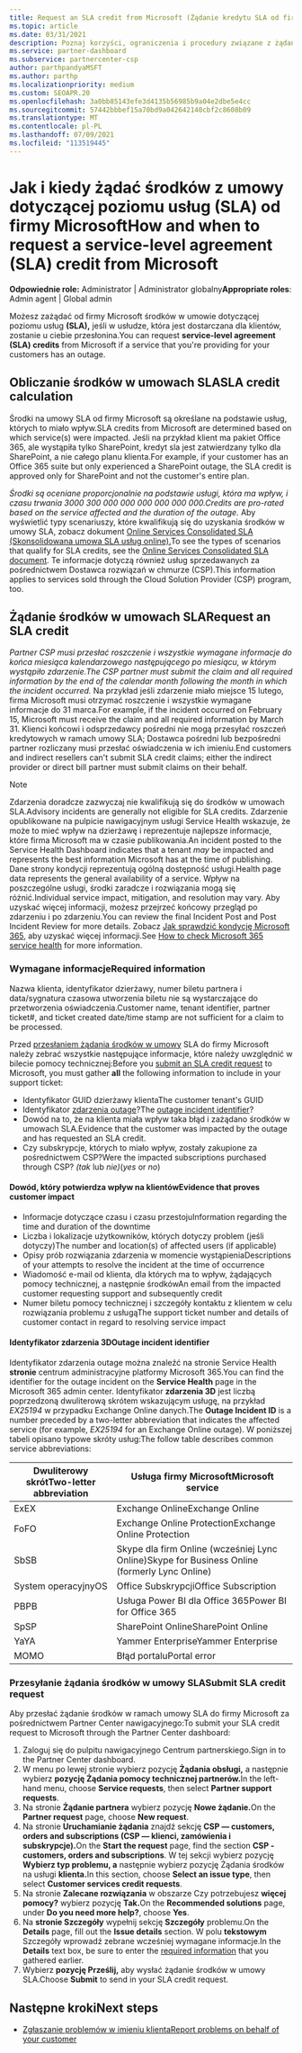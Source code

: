 ```yaml
---
title: Request an SLA credit from Microsoft (Żądanie kredytu SLA od firmy Microsoft)
ms.topic: article
ms.date: 03/31/2021
description: Poznaj korzyści, ograniczenia i procedury związane z żądaniem od firmy Microsoft środków w umowie dotyczącej poziomu usług (SLA), jeśli klienci wystąpią w przypadku 300 000 000 000 000 000 000 000 000 000 000 000 000 000 000 00
ms.service: partner-dashboard
ms.subservice: partnercenter-csp
author: parthpandyaMSFT
ms.author: parthp
ms.localizationpriority: medium
ms.custom: SEOAPR.20
ms.openlocfilehash: 3a0bb85143efe3d4135b56985b9a04e2dbe5e4cc
ms.sourcegitcommit: 57442bbbef15a70bd9a042642140cbf2c8608b09
ms.translationtype: MT
ms.contentlocale: pl-PL
ms.lasthandoff: 07/09/2021
ms.locfileid: "113519445"
---
```

# <a name="how-and-when-to-request-a-service-level-agreement-sla-credit-from-microsoft"></a><span data-ttu-id="2a6cb-103">Jak i kiedy żądać środków z umowy dotyczącej poziomu usług (SLA) od firmy Microsoft</span><span class="sxs-lookup"><span data-stu-id="2a6cb-103">How and when to request a service-level agreement (SLA) credit from Microsoft</span></span>

<span data-ttu-id="2a6cb-104">**Odpowiednie role:** Administrator | Administrator globalny</span><span class="sxs-lookup"><span data-stu-id="2a6cb-104">**Appropriate roles**: Admin agent | Global admin</span></span>

<span data-ttu-id="2a6cb-105">Możesz zażądać od firmy Microsoft środków w umowie dotyczącej poziomu usług **(SLA),** jeśli w usłudze, która jest dostarczana dla klientów, zostanie u ciebie przesłonina.</span><span class="sxs-lookup"><span data-stu-id="2a6cb-105">You can request **service-level agreement (SLA) credits** from Microsoft if a service that you're providing for your customers has an outage.</span></span>

## <a name="sla-credit-calculation"></a><span data-ttu-id="2a6cb-106">Obliczanie środków w umowach SLA</span><span class="sxs-lookup"><span data-stu-id="2a6cb-106">SLA credit calculation</span></span>

<span data-ttu-id="2a6cb-107">Środki na umowy SLA od firmy Microsoft są określane na podstawie usług, których to miało wpływ.</span><span class="sxs-lookup"><span data-stu-id="2a6cb-107">SLA credits from Microsoft are determined based on which service(s) were impacted.</span></span> <span data-ttu-id="2a6cb-108">Jeśli na przykład klient ma pakiet Office 365, ale wystąpiła tylko SharePoint, kredyt sla jest zatwierdzany tylko dla SharePoint, a nie całego planu klienta.</span><span class="sxs-lookup"><span data-stu-id="2a6cb-108">For example, if your customer has an Office 365 suite but only experienced a SharePoint outage, the SLA credit is approved only for SharePoint and not the customer's entire plan.</span></span>

<span data-ttu-id="2a6cb-109">*Środki są oceniane proporcjonalnie na podstawie usługi, która ma wpływ, i czasu trwania 3000 300 000 000 000 000 000 000.*</span><span class="sxs-lookup"><span data-stu-id="2a6cb-109">*Credits are pro-rated based on the service affected and the duration of the outage.*</span></span> <span data-ttu-id="2a6cb-110">Aby wyświetlić typy scenariuszy, które kwalifikują się do uzyskania środków w umowy SLA, zobacz dokument [Online Services Consolidated SLA (Skonsolidowana umowa SLA usług online).](http://www.microsoftvolumelicensing.com/DocumentSearch.aspx?Mode=3&DocumentTypeId=37)</span><span class="sxs-lookup"><span data-stu-id="2a6cb-110">To see the types of scenarios that qualify for SLA credits, see the [Online Services Consolidated SLA document](http://www.microsoftvolumelicensing.com/DocumentSearch.aspx?Mode=3&DocumentTypeId=37).</span></span> <span data-ttu-id="2a6cb-111">Te informacje dotyczą również usług sprzedawanych za pośrednictwem Dostawca rozwiązań w chmurze (CSP).</span><span class="sxs-lookup"><span data-stu-id="2a6cb-111">This information applies to services sold through the Cloud Solution Provider (CSP) program, too.</span></span>


## <a name="request-an-sla-credit"></a><span data-ttu-id="2a6cb-112">Żądanie środków w umowach SLA</span><span class="sxs-lookup"><span data-stu-id="2a6cb-112">Request an SLA credit</span></span>

<span data-ttu-id="2a6cb-113">*Partner CSP musi przesłać roszczenie i wszystkie wymagane informacje do końca miesiąca kalendarzowego następującego po miesiącu, w którym wystąpiło zdarzenie.*</span><span class="sxs-lookup"><span data-stu-id="2a6cb-113">*The CSP partner must submit the claim and all required information by the end of the calendar month following the month in which the incident occurred.*</span></span> <span data-ttu-id="2a6cb-114">Na przykład jeśli zdarzenie miało miejsce 15 lutego, firma Microsoft musi otrzymać roszczenie i wszystkie wymagane informacje do 31 marca.</span><span class="sxs-lookup"><span data-stu-id="2a6cb-114">For example, if the incident occurred on February 15, Microsoft must receive the claim and all required information by March 31.</span></span> <span data-ttu-id="2a6cb-115">Klienci końcowi i odsprzedawcy pośredni nie mogą przesyłać roszczeń kredytowych w ramach umowy SLA; Dostawca pośredni lub bezpośredni partner rozliczany musi przesłać oświadczenia w ich imieniu.</span><span class="sxs-lookup"><span data-stu-id="2a6cb-115">End customers and indirect resellers can't submit SLA credit claims; either the indirect provider or direct bill partner must submit claims on their behalf.</span></span>

> [!NOTE]
> <span data-ttu-id="2a6cb-116">Zdarzenia doradcze zazwyczaj nie kwalifikują się do środków w umowach SLA.</span><span class="sxs-lookup"><span data-stu-id="2a6cb-116">Advisory incidents are generally not eligible for SLA credits.</span></span> <span data-ttu-id="2a6cb-117">Zdarzenie opublikowane na pulpicie nawigacyjnym usługi Service Health  wskazuje, że może to mieć wpływ na dzierżawę i reprezentuje najlepsze informacje, które firma Microsoft ma w czasie publikowania.</span><span class="sxs-lookup"><span data-stu-id="2a6cb-117">An incident posted to the Service Health Dashboard indicates that a tenant *may* be impacted and represents the best information Microsoft has at the time of publishing.</span></span> <span data-ttu-id="2a6cb-118">Dane strony kondycji reprezentują ogólną dostępność usługi.</span><span class="sxs-lookup"><span data-stu-id="2a6cb-118">Health page data represents the general availability of a service.</span></span> <span data-ttu-id="2a6cb-119">Wpływ na poszczególne usługi, środki zaradcze i rozwiązania mogą się różnić.</span><span class="sxs-lookup"><span data-stu-id="2a6cb-119">Individual service impact, mitigation, and resolution may vary.</span></span> <span data-ttu-id="2a6cb-120">Aby uzyskać więcej informacji, możesz przejrzeć końcowy przegląd po zdarzeniu i po zdarzeniu.</span><span class="sxs-lookup"><span data-stu-id="2a6cb-120">You can review the final Incident Post and Post Incident Review for more details.</span></span> <span data-ttu-id="2a6cb-121">Zobacz [Jak sprawdzić kondycję Microsoft 365,](/microsoft-365/enterprise/view-service-health#incidents-and-advisories) aby uzyskać więcej informacji.</span><span class="sxs-lookup"><span data-stu-id="2a6cb-121">See [How to check Microsoft 365 service health](/microsoft-365/enterprise/view-service-health#incidents-and-advisories) for more information.</span></span>

### <a name="required-information"></a><span data-ttu-id="2a6cb-122">Wymagane informacje</span><span class="sxs-lookup"><span data-stu-id="2a6cb-122">Required information</span></span>

<span data-ttu-id="2a6cb-123">Nazwa klienta, identyfikator dzierżawy, numer biletu partnera i data/sygnatura czasowa utworzenia biletu nie są wystarczające do przetworzenia oświadczenia.</span><span class="sxs-lookup"><span data-stu-id="2a6cb-123">Customer name, tenant identifier, partner ticket#, and ticket created date/time stamp are not sufficient for a claim to be processed.</span></span>

<span data-ttu-id="2a6cb-124">Przed [przesłaniem żądania środków w umowy](#submit-sla-credit-request)  SLA do firmy Microsoft należy zebrać wszystkie następujące informacje, które należy uwzględnić w bilecie pomocy technicznej:</span><span class="sxs-lookup"><span data-stu-id="2a6cb-124">Before you [submit an SLA credit request](#submit-sla-credit-request) to Microsoft, you must gather **all** the following information to include in your support ticket:</span></span>

- <span data-ttu-id="2a6cb-125">Identyfikator GUID dzierżawy klienta</span><span class="sxs-lookup"><span data-stu-id="2a6cb-125">The customer tenant's GUID</span></span>
- <span data-ttu-id="2a6cb-126">Identyfikator [zdarzenia outage](#outage-incident-identifier)?</span><span class="sxs-lookup"><span data-stu-id="2a6cb-126">The [outage incident identifier](#outage-incident-identifier)?</span></span>
- <span data-ttu-id="2a6cb-127">Dowód na to, że na klienta miała wpływ taka błąd i zażądano środków w umowach SLA.</span><span class="sxs-lookup"><span data-stu-id="2a6cb-127">Evidence that the customer was impacted by the outage and has requested an SLA credit.</span></span>
- <span data-ttu-id="2a6cb-128">Czy subskrypcje, których to miało wpływ, zostały zakupione za pośrednictwem CSP?</span><span class="sxs-lookup"><span data-stu-id="2a6cb-128">Were the impacted subscriptions purchased through CSP?</span></span> <span data-ttu-id="2a6cb-129">*(tak* lub *nie)*</span><span class="sxs-lookup"><span data-stu-id="2a6cb-129">(*yes* or *no*)</span></span>

#### <a name="evidence-that-proves-customer-impact"></a><span data-ttu-id="2a6cb-130">Dowód, który potwierdza wpływ na klientów</span><span class="sxs-lookup"><span data-stu-id="2a6cb-130">Evidence that proves customer impact</span></span>

- <span data-ttu-id="2a6cb-131">Informacje dotyczące czasu i czasu przestoju</span><span class="sxs-lookup"><span data-stu-id="2a6cb-131">Information regarding the time and duration of the downtime</span></span>
- <span data-ttu-id="2a6cb-132">Liczba i lokalizacje użytkowników, których dotyczy problem (jeśli dotyczy)</span><span class="sxs-lookup"><span data-stu-id="2a6cb-132">The number and location(s) of affected users (if applicable)</span></span>
- <span data-ttu-id="2a6cb-133">Opisy prób rozwiązania zdarzenia w momencie wystąpienia</span><span class="sxs-lookup"><span data-stu-id="2a6cb-133">Descriptions of your attempts to resolve the incident at the time of occurrence</span></span>
- <span data-ttu-id="2a6cb-134">Wiadomość e-mail od klienta, dla których ma to wpływ, żądających pomocy technicznej, a następnie środków</span><span class="sxs-lookup"><span data-stu-id="2a6cb-134">An email from the impacted customer requesting support and subsequently credit</span></span>
- <span data-ttu-id="2a6cb-135">Numer biletu pomocy technicznej i szczegóły kontaktu z klientem w celu rozwiązania problemu z usługą</span><span class="sxs-lookup"><span data-stu-id="2a6cb-135">The support ticket number and details of customer contact in regard to resolving service impact</span></span>


#### <a name="outage-incident-identifier"></a><span data-ttu-id="2a6cb-136">Identyfikator zdarzenia 3D</span><span class="sxs-lookup"><span data-stu-id="2a6cb-136">Outage incident identifier</span></span>

<span data-ttu-id="2a6cb-137">Identyfikator zdarzenia outage można znaleźć na stronie Service Health **stronie** centrum administracyjne platformy Microsoft 365.</span><span class="sxs-lookup"><span data-stu-id="2a6cb-137">You can find the identifier for the outage incident on the **Service Health** page in the Microsoft 365 admin center.</span></span> <span data-ttu-id="2a6cb-138">Identyfikator **zdarzenia 3D** jest liczbą poprzedzoną dwuliterową skrótem wskazującym usługę, na przykład *EX25194* w przypadku Exchange Online danych.</span><span class="sxs-lookup"><span data-stu-id="2a6cb-138">The **Outage Incident ID** is a number preceded by a two-letter abbreviation that indicates the affected service (for example, *EX25194* for an Exchange Online outage).</span></span> <span data-ttu-id="2a6cb-139">W poniższej tabeli opisano typowe skróty usług:</span><span class="sxs-lookup"><span data-stu-id="2a6cb-139">The follow table describes common service abbreviations:</span></span>

| <span data-ttu-id="2a6cb-140">Dwuliterowy skrót</span><span class="sxs-lookup"><span data-stu-id="2a6cb-140">Two-letter abbreviation</span></span> | <span data-ttu-id="2a6cb-141">Usługa firmy Microsoft</span><span class="sxs-lookup"><span data-stu-id="2a6cb-141">Microsoft service</span></span> |
| ----------------------- | ----------------- |
| <span data-ttu-id="2a6cb-142">Ex</span><span class="sxs-lookup"><span data-stu-id="2a6cb-142">EX</span></span> | <span data-ttu-id="2a6cb-143">Exchange Online</span><span class="sxs-lookup"><span data-stu-id="2a6cb-143">Exchange Online</span></span> |
| <span data-ttu-id="2a6cb-144">Fo</span><span class="sxs-lookup"><span data-stu-id="2a6cb-144">FO</span></span> | <span data-ttu-id="2a6cb-145">Exchange Online Protection</span><span class="sxs-lookup"><span data-stu-id="2a6cb-145">Exchange Online Protection</span></span> |
| <span data-ttu-id="2a6cb-146">Sb</span><span class="sxs-lookup"><span data-stu-id="2a6cb-146">SB</span></span> | <span data-ttu-id="2a6cb-147">Skype dla firm Online (wcześniej Lync Online)</span><span class="sxs-lookup"><span data-stu-id="2a6cb-147">Skype for Business Online (formerly Lync Online)</span></span> |
| <span data-ttu-id="2a6cb-148">System operacyjny</span><span class="sxs-lookup"><span data-stu-id="2a6cb-148">OS</span></span> | <span data-ttu-id="2a6cb-149">Office Subskrypcji</span><span class="sxs-lookup"><span data-stu-id="2a6cb-149">Office Subscription</span></span> |
| <span data-ttu-id="2a6cb-150">PB</span><span class="sxs-lookup"><span data-stu-id="2a6cb-150">PB</span></span> | <span data-ttu-id="2a6cb-151">Usługa Power BI dla Office 365</span><span class="sxs-lookup"><span data-stu-id="2a6cb-151">Power BI for Office 365</span></span> |
| <span data-ttu-id="2a6cb-152">Sp</span><span class="sxs-lookup"><span data-stu-id="2a6cb-152">SP</span></span> | <span data-ttu-id="2a6cb-153">SharePoint Online</span><span class="sxs-lookup"><span data-stu-id="2a6cb-153">SharePoint Online</span></span> |
| <span data-ttu-id="2a6cb-154">Ya</span><span class="sxs-lookup"><span data-stu-id="2a6cb-154">YA</span></span> | <span data-ttu-id="2a6cb-155">Yammer Enterprise</span><span class="sxs-lookup"><span data-stu-id="2a6cb-155">Yammer Enterprise</span></span> |
| <span data-ttu-id="2a6cb-156">MO</span><span class="sxs-lookup"><span data-stu-id="2a6cb-156">MO</span></span> | <span data-ttu-id="2a6cb-157">Błąd portalu</span><span class="sxs-lookup"><span data-stu-id="2a6cb-157">Portal error</span></span> |

### <a name="submit-sla-credit-request"></a><span data-ttu-id="2a6cb-158">Przesyłanie żądania środków w umowy SLA</span><span class="sxs-lookup"><span data-stu-id="2a6cb-158">Submit SLA credit request</span></span>

<span data-ttu-id="2a6cb-159">Aby przesłać żądanie środków w ramach umowy SLA do firmy Microsoft za pośrednictwem Partner Center nawigacyjnego:</span><span class="sxs-lookup"><span data-stu-id="2a6cb-159">To submit your SLA credit request to Microsoft through the Partner Center dashboard:</span></span>

1. <span data-ttu-id="2a6cb-160">Zaloguj się do pulpitu nawigacyjnego Centrum partnerskiego.</span><span class="sxs-lookup"><span data-stu-id="2a6cb-160">Sign in to the Partner Center dashboard.</span></span>
2. <span data-ttu-id="2a6cb-161">W menu po lewej stronie wybierz pozycję **Żądania obsługi,** a następnie wybierz **pozycję Żądania pomocy technicznej partnerów.**</span><span class="sxs-lookup"><span data-stu-id="2a6cb-161">In the left-hand menu, choose **Service requests**, then select **Partner support requests**.</span></span>
3. <span data-ttu-id="2a6cb-162">Na stronie **Żądanie partnera** wybierz pozycję **Nowe żądanie.**</span><span class="sxs-lookup"><span data-stu-id="2a6cb-162">On the **Partner request** page, choose **New request**.</span></span>
4. <span data-ttu-id="2a6cb-163">Na stronie **Uruchamianie żądania** znajdź sekcję **CSP — customers, orders and subscriptions (CSP — klienci, zamówienia i subskrypcje).**</span><span class="sxs-lookup"><span data-stu-id="2a6cb-163">On the **Start the request** page, find the section **CSP - customers, orders and subscriptions**.</span></span> <span data-ttu-id="2a6cb-164">W tej sekcji wybierz pozycję **Wybierz typ problemu, a** następnie wybierz pozycję Żądania środków na usługi **klienta.**</span><span class="sxs-lookup"><span data-stu-id="2a6cb-164">In this section, choose **Select an issue type**, then select **Customer services credit requests**.</span></span>
5. <span data-ttu-id="2a6cb-165">Na stronie **Zalecane rozwiązania** w obszarze Czy potrzebujesz **więcej pomocy?** wybierz pozycję **Tak.**</span><span class="sxs-lookup"><span data-stu-id="2a6cb-165">On the **Recommended solutions** page, under **Do you need more help?**, choose **Yes**.</span></span>
6. <span data-ttu-id="2a6cb-166">Na **stronie Szczegóły** wypełnij sekcję **Szczegóły** problemu.</span><span class="sxs-lookup"><span data-stu-id="2a6cb-166">On the **Details** page, fill out the **Issue details** section.</span></span> <span data-ttu-id="2a6cb-167">W polu **tekstowym** Szczegóły wprowadź [](#required-information) zebrane wcześniej wymagane informacje.</span><span class="sxs-lookup"><span data-stu-id="2a6cb-167">In the **Details** text box, be sure to enter the [required information](#required-information) that you gathered earlier.</span></span>
7. <span data-ttu-id="2a6cb-168">Wybierz **pozycję Prześlij,** aby wysłać żądanie środków w umowy SLA.</span><span class="sxs-lookup"><span data-stu-id="2a6cb-168">Choose **Submit** to send in your SLA credit request.</span></span>

## <a name="next-steps"></a><span data-ttu-id="2a6cb-169">Następne kroki</span><span class="sxs-lookup"><span data-stu-id="2a6cb-169">Next steps</span></span>

- [<span data-ttu-id="2a6cb-170">Zgłaszanie problemów w imieniu klienta</span><span class="sxs-lookup"><span data-stu-id="2a6cb-170">Report problems on behalf of your customer</span></span>](report-problems-on-behalf-of-a-customer.md)
